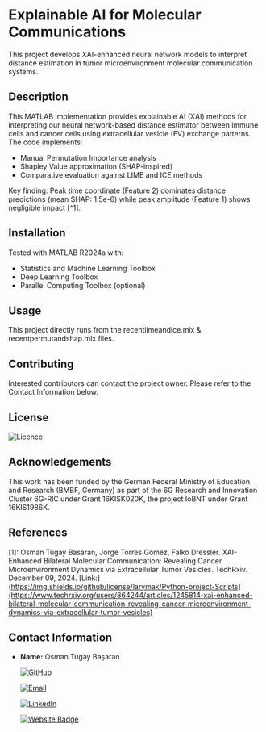 # Explainable AI for Molecular Communications
This project develops XAI-enhanced neural network models to interpret distance estimation in tumor microenvironment molecular communication systems.

## Description
This MATLAB implementation provides explainable AI (XAI) methods for interpreting our neural network-based distance estimator between immune cells and cancer cells using extracellular vesicle (EV) exchange patterns. The code implements:
- Manual Permutation Importance analysis
- Shapley Value approximation (SHAP-inspired)
- Comparative evaluation against LIME and ICE methods

Key finding: Peak time coordinate (Feature 2) dominates distance predictions (mean SHAP: 1.5e-6) while peak amplitude (Feature 1) shows negligible impact [^1].

## Installation
Tested with MATLAB R2024a with:
- Statistics and Machine Learning Toolbox
- Deep Learning Toolbox
- Parallel Computing Toolbox (optional)


## Usage

This project directly runs from the recentlimeandice.mlx & recentpermutandshap.mlx files.


## Contributing
Interested contributors can contact the project owner. Please refer to the Contact Information below.

## License
![Licence](https://img.shields.io/github/license/larymak/Python-project-Scripts)

## Acknowledgements
This work has been funded by the German Federal Ministry of Education and Research (BMBF, Germany) as part of the 6G Research and Innovation Cluster 6G-RIC under Grant 16KISK020K, the project IoBNT under Grant 16KIS1986K.

## References
<a name="fn1">[1]</a>: Osman Tugay Basaran, Jorge Torres Gómez, Falko Dressler. XAI-Enhanced Bilateral Molecular Communication: Revealing Cancer Microenvironment Dynamics via Extracellular Tumor Vesicles. TechRxiv. December 09, 2024. [Link:](https://img.shields.io/github/license/larymak/Python-project-Scripts](https://www.techrxiv.org/users/864244/articles/1245814-xai-enhanced-bilateral-molecular-communication-revealing-cancer-microenvironment-dynamics-via-extracellular-tumor-vesicles)

## Contact Information

- **Name:** Osman Tugay Başaran

    [![GitHub](https://img.shields.io/badge/GitHub-181717?logo=github)](https://github.com/TUGAY_USER)

    [![Email](https://img.shields.io/badge/Email-email-D14836?logo=gmail&logoColor=white)](mailto:basaran@ccs-labs.org)

    [![LinkedIn](https://img.shields.io/badge/LinkedIn-osmantugaybasaran-blue?logo=linkedin&style=flat-square)](https://www.linkedin.com/in/osmantugaybasaran/)

    [![Website Badge](https://img.shields.io/badge/Website-Homepage-blue?logo=web)](https://www.tkn.tu-berlin.de/team/basaran/)
